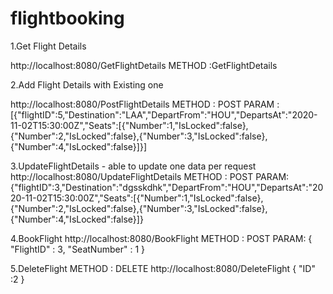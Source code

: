 # flightbooking

1.Get Flight Details
 
http://localhost:8080/GetFlightDetails
METHOD :GetFlightDetails

2.Add Flight Details with Existing one 

http://localhost:8080/PostFlightDetails
METHOD : POST
PARAM :[{"flightID":5,"Destination":"LAA","DepartFrom":"HOU","DepartsAt":"2020-11-02T15:30:00Z","Seats":[{"Number":1,"IsLocked":false},{"Number":2,"IsLocked":false},{"Number":3,"IsLocked":false},{"Number":4,"IsLocked":false}]}]

3.UpdateFlightDetails - able to update one data per request
http://localhost:8080/UpdateFlightDetails
METHOD : POST
PARAM: {"flightID":3,"Destination":"dgsskdhk","DepartFrom":"HOU","DepartsAt":"2020-11-02T15:30:00Z","Seats":[{"Number":1,"IsLocked":false},{"Number":2,"IsLocked":false},{"Number":3,"IsLocked":false},{"Number":4,"IsLocked":false}]}

4.BookFlight
http://localhost:8080/BookFlight
METHOD : POST
PARAM:
 {
	"FlightID" :  3,
	"SeatNumber" :  1
}


5.DeleteFlight
METHOD : DELETE
http://localhost:8080/DeleteFlight
{
	"ID" :2	
}